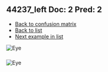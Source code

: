 ## 44237_left Doc: 2 Pred: 2
- [Back to confusion matrix](https://github.com/juliandewit/kaggle_retinopathy/blob/master/matrix.md)
- [Back to list](https://github.com/juliandewit/kaggle_retinopathy/blob/master/lists/22/list.md)
- [Next example in list](https://github.com/juliandewit/kaggle_retinopathy/blob/master/lists/22/44/4443_right.md)

![Eye](https://retinopaty.blob.core.windows.net/size1024/44237_left_2.jpeg)

### 

![Eye]()
